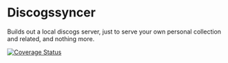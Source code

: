 # Discogssyncer

Builds out a local discogs server, just to serve your own personal collection and related, and nothing more.

[![Coverage Status](https://coveralls.io/repos/github/brotherlogic/discogssyncer/badge.svg?branch=master)](https://coveralls.io/github/brotherlogic/discogssyncer?branch=master)
